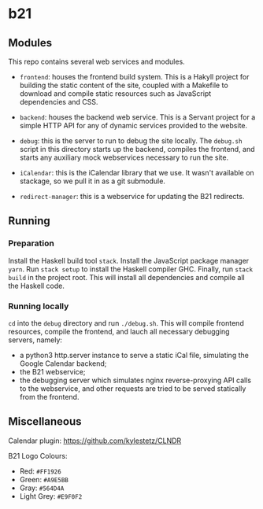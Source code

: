 # b21

## Modules

This repo contains several web services and modules.

  * `frontend`: houses the frontend build system.
    This is a Hakyll project for building the static content of the site,
    coupled with a Makefile to download and compile static resources such as
    JavaScript dependencies and CSS.

  * `backend`: houses the backend web service.
    This is a Servant project for a simple HTTP API for any of dynamic services
    provided to the website.

  * `debug`: this is the server to run to debug the site locally.
    The `debug.sh` script in this directory starts up the backend, compiles the
    frontend, and starts any auxiliary mock webservices necessary to run the
    site.

  * `iCalendar`: this is the iCalendar library that we use.
    It wasn't available on stackage, so we pull it in as a git submodule.

  * `redirect-manager`: this is a webservice for updating the B21 redirects.

## Running

### Preparation

Install the Haskell build tool `stack`.
Install the JavaScript package manager `yarn`.
Run `stack setup` to install the Haskell compiler GHC.
Finally, run `stack build` in the project root. This will install all
dependencies and compile all the Haskell code.

### Running locally

`cd` into the `debug` directory and run `./debug.sh`. This will compile
frontend resources, compile the frontend, and lauch all necessary debugging
servers, namely:

  * a python3 http.server instance to serve a static iCal file, simulating
    the Google Calendar backend;
  * the B21 webservice;
  * the debugging server which simulates nginx reverse-proxying API calls to
    the webservice, and other requests are tried to be served statically from
    the frontend.

## Miscellaneous

Calendar plugin:  https://github.com/kylestetz/CLNDR

B21 Logo Colours:

  *  Red: `#FF1926`
  *  Green: `#A9E5BB`
  *  Gray: `#564D4A`
  *  Light Grey: `#E9F0F2`
